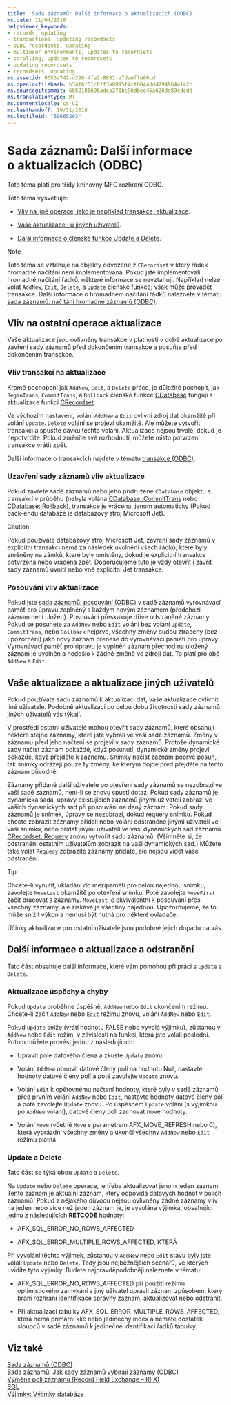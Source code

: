 ```yaml
---
title: 'Sada záznamů: Další informace o aktualizacích (ODBC)'
ms.date: 11/04/2016
helpviewer_keywords:
- records, updating
- transactions, updating recordsets
- ODBC recordsets, updating
- multiuser environments, updates to recordsets
- scrolling, updates to recordsets
- updating recordsets
- recordsets, updating
ms.assetid: 0353a742-d226-4fe2-8881-a7daeffe86cd
ms.openlocfilehash: b34f6f51c6ff3a0995f4cf6044ddd7949644f42c
ms.sourcegitcommit: 6052185696adca270bc9bdbec45a626dd89cdcdd
ms.translationtype: MT
ms.contentlocale: cs-CZ
ms.lasthandoff: 10/31/2018
ms.locfileid: "50665293"
---
```

# <a name="recordset-more-about-updates-odbc"></a>Sada záznamů: Další informace o aktualizacích (ODBC)

Toto téma platí pro třídy knihovny MFC rozhraní ODBC.

Toto téma vysvětluje:

- [Vliv na jiné operace, jako je například transakce, aktualizace](#_core_how_transactions_affect_updates).

- [Vaše aktualizace i u jiných uživatelů](#_core_your_updates_and_the_updates_of_other_users).

- [Další informace o členské funkce Update a Delete](#_core_more_about_update_and_delete).

> [!NOTE]
>  Toto téma se vztahuje na objekty odvozené z `CRecordset` v který řádek hromadné načítání není implementovaná. Pokud jste implementovali hromadné načítání řádků, některé informace se nevztahují. Například nelze volat `AddNew`, `Edit`, `Delete`, a `Update` členské funkce; však může provádět transakce. Další informace o hromadném načítání řádků naleznete v tématu [sada záznamů: načítání hromadné záznamů (ODBC)](../../data/odbc/recordset-fetching-records-in-bulk-odbc.md).

##  <a name="_core_how_other_operations_affect_updates"></a> Vliv na ostatní operace aktualizace

Vaše aktualizace jsou ovlivněny transakce v platnosti v době aktualizace po zavření sady záznamů před dokončením transakce a posuňte před dokončením transakce.

###  <a name="_core_how_transactions_affect_updates"></a> Vliv transakcí na aktualizace

Kromě pochopení jak `AddNew`, `Edit`, a `Delete` práce, je důležité pochopit, jak `BeginTrans`, `CommitTrans`, a `Rollback` členské funkce [CDatabase](../../mfc/reference/cdatabase-class.md) fungují s aktualizace funkcí [CRecordset](../../mfc/reference/crecordset-class.md).

Ve výchozím nastavení, volání `AddNew` a `Edit` ovlivní zdroj dat okamžitě při volání `Update`. `Delete` volání se projeví okamžitě. Ale můžete vytvořit transakci a spusťte dávku těchto volání. Aktualizace nejsou trvalé, dokud je nepotvrdíte. Pokud změníte své rozhodnutí, můžete místo potvrzení transakce vrátit zpět.

Další informace o transakcích najdete v tématu [transakce (ODBC)](../../data/odbc/transaction-odbc.md).

###  <a name="_core_how_closing_the_recordset_affects_updates"></a> Uzavření sady záznamů vliv aktualizace

Pokud zavřete sadě záznamů nebo jeho přidružené `CDatabase` objektu s transakcí v průběhu (nebyla volána [CDatabase::CommitTrans](../../mfc/reference/cdatabase-class.md#committrans) nebo [CDatabase::Rollback](../../mfc/reference/cdatabase-class.md#rollback)), transakce je vrácena. jenom automaticky (Pokud back-endu databáze je databázový stroj Microsoft Jet).

> [!CAUTION]
>  Pokud používáte databázový stroj Microsoft Jet, zavření sady záznamů v explicitní transakci nemá za následek uvolnění všech řádků, které byly změněny na zámků, které byly umístěny, dokud je explicitní transakce potvrzena nebo vrácena zpět. Doporučujeme tuto je vždy otevřít i zavřít sady záznamů uvnitř nebo vně explicitní Jet transakce.

###  <a name="_core_how_scrolling_affects_updates"></a> Posouvání vliv aktualizace

Pokud jste [sada záznamů: posouvání (ODBC)](../../data/odbc/recordset-scrolling-odbc.md) v sadě záznamů vyrovnávací paměť pro úpravu zaplněný s každým novým záznamem (předchozí záznam není uložen). Posouvání přeskakuje dříve odstraněné záznamy. Pokud se posunete za `AddNew` nebo `Edit` volání bez volání `Update`, `CommitTrans`, nebo `Rollback` nejprve, všechny změny budou ztraceny (bez upozornění) jako nový záznam přenese do vyrovnávací paměti pro úpravy. Vyrovnávací paměť pro úpravu je vyplněn záznam přechod na uložený záznam je uvolněn a nedošlo k žádné změně ve zdroji dat. To platí pro obě `AddNew` a `Edit`.

##  <a name="_core_your_updates_and_the_updates_of_other_users"></a> Vaše aktualizace a aktualizace jiných uživatelů

Pokud používáte sadu záznamů k aktualizaci dat, vaše aktualizace ovlivnit jiné uživatele. Podobně aktualizací po celou dobu životnosti sady záznamů jiných uživatelů vás týkají.

V prostředí ostatní uživatelé mohou otevřít sady záznamů, které obsahují některé stejné záznamy, které jste vybrali ve vaší sadě záznamů. Změny v záznamu před jeho načtení se projeví v sady záznamů. Protože dynamické sady načíst záznam pokaždé, když posunutí, dynamické změny projeví pokaždé, když přejděte k záznamu. Snímky načíst záznam poprvé posun, tak snímky odrážejí pouze ty změny, ke kterým dojde před přejděte na tento záznam původně.

Záznamy přidané další uživatele po otevření sady záznamů se nezobrazí ve vaší sadě záznamů, není-li se znovu spustí dotaz. Pokud sady záznamů je dynamická sada, úpravy existujících záznamů jinými uživateli zobrazí ve vašich dynamických sad při posouvání na daný záznam. Pokud sady záznamů je snímek, úpravy se nezobrazí, dokud requery snímku. Pokud chcete zobrazit záznamy přidali nebo volání odstraněné jinými uživateli ve vaší snímku, nebo přidat jinými uživateli ve vaší dynamických sad záznamů [CRecordset::Requery](../../mfc/reference/crecordset-class.md#requery) znovu vytvořit sadu záznamů. (Všimněte si, že odstranění ostatním uživatelům zobrazit na vaší dynamických sad.) Můžete také volat `Requery` zobrazíte záznamy přidáte, ale nejsou vidět vaše odstranění.

> [!TIP]
>  Chcete-li vynutit, ukládání do mezipaměti pro celou najednou snímku, zavolejte `MoveLast` okamžitě po otevření snímku. Poté zavolejte `MoveFirst` začít pracovat s záznamy. `MoveLast` je ekvivalentní k posouvání přes všechny záznamy, ale získává je všechny najednou. Upozorňujeme, že to může snížit výkon a nemusí být nutná pro některé ovladače.

Účinky aktualizace pro ostatní uživatele jsou podobné jejich dopadu na vás.

##  <a name="_core_more_about_update_and_delete"></a> Další informace o aktualizace a odstranění

Tato část obsahuje další informace, které vám pomohou při práci s `Update` a `Delete`.

### <a name="update-success-and-failure"></a>Aktualizace úspěchy a chyby

Pokud `Update` proběhne úspěšně, `AddNew` nebo `Edit` ukončením režimu. Chcete-li začít `AddNew` nebo `Edit` režimu znovu, volání `AddNew` nebo `Edit`.

Pokud `Update` selže (vrátí hodnotu FALSE nebo vyvolá výjimku), zůstanou v `AddNew` nebo `Edit` režim, v závislosti na funkci, která jste volali poslední. Potom můžete provést jednu z následujících:

- Upravit pole datového člena a zkuste `Update` znovu.

- Volání `AddNew` obnovit datové členy polí na hodnotu Null, nastavte hodnoty datové členy polí a poté zavolejte `Update` znovu.

- Volání `Edit` k opětovnému načtení hodnoty, které byly v sadě záznamů před prvním volání `AddNew` nebo `Edit`, nastavte hodnoty datové členy polí a poté zavolejte `Update` znovu. Po úspěšném `Update` volání (s výjimkou po `AddNew` volání), datové členy polí zachovat nové hodnoty.

- Volání `Move` (včetně `Move` s parametrem AFX_MOVE_REFRESH nebo 0), která vyprázdní všechny změny a ukončí všechny `AddNew` nebo `Edit` režimu platná.

### <a name="update-and-delete"></a>Update a Delete

Tato část se týká obou `Update` a `Delete`.

Na `Update` nebo `Delete` operace, je třeba aktualizovat jenom jeden záznam. Tento záznam je aktuální záznam, který odpovídá datových hodnot v polích záznamů. Pokud z nějakého důvodu nejsou ovlivněny žádné záznamy vliv na jeden nebo více než jeden záznam je, je vyvolána výjimka, obsahující jednu z následujících **RETCODE** hodnoty:

- AFX_SQL_ERROR_NO_ROWS_AFFECTED

- AFX_SQL_ERROR_MULTIPLE_ROWS_AFFECTED, KTERÁ

Při vyvolání těchto výjimek, zůstanou v `AddNew` nebo `Edit` stavu byly jste volali `Update` nebo `Delete`. Tady jsou nejběžnějších scénářů, ve kterých uvidíte tyto výjimky. Budete nejpravděpodobněji naleznete v tématu:

- AFX_SQL_ERROR_NO_ROWS_AFFECTED při použití režimu optimistického zamykání a jiný uživatel upravil záznam způsobem, který brání rozhraní identifikace správný záznam, aktualizovat nebo odstranit.

- Při aktualizaci tabulky AFX_SQL_ERROR_MULTIPLE_ROWS_AFFECTED, která nemá primární klíč nebo jedinečný index a nemáte dostatek sloupců v sadě záznamů k jedinečné identifikaci řádků tabulky.

## <a name="see-also"></a>Viz také

[Sada záznamů (ODBC)](../../data/odbc/recordset-odbc.md)<br/>
[Sada záznamů: Jak sady záznamů vybírají záznamy (ODBC)](../../data/odbc/recordset-how-recordsets-select-records-odbc.md)<br/>
[Výměna polí záznamu (Record Field Exchange – RFX)](../../data/odbc/record-field-exchange-rfx.md)<br/>
[SQL](../../data/odbc/sql.md)<br/>
[Výjimky: Výjimky databáze](../../mfc/exceptions-database-exceptions.md)